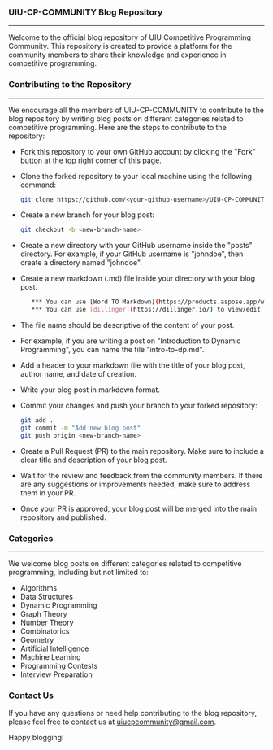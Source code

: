 ### UIU-CP-COMMUNITY Blog Repository
---

Welcome to the official blog repository of UIU Competitive Programming Community. This repository is created to provide a platform for the community members to share their knowledge and experience in competitive programming.

### Contributing to the Repository
---
We encourage all the members of UIU-CP-COMMUNITY to contribute to the blog repository by writing blog posts on different categories related to competitive programming. Here are the steps to contribute to the repository:

* Fork this repository to your own GitHub account by clicking the "Fork" button at the top right corner of this page.

* Clone the forked repository to your local machine using the following command:
    ```sh
    git clone https://github.com/<your-github-username>/UIU-CP-COMMUNITY-Blog.git
    ```
* Create a new branch for your blog post:
    ```sh
    git checkout -b <new-branch-name>
    ```
* Create a new directory with your GitHub username inside the "posts" directory. For example, if your GitHub username is "johndoe", then create a directory named "johndoe".

* Create a new markdown (.md) file inside your directory with your blog post.
    ```sh
       *** You can use [Word TO Markdown](https://products.aspose.app/words/conversion/word-to-md) to convert ms word files to .md
       *** You can use [dillinger](https://dillinger.io/) to view/edit the .md file [*** Recommended]
    ```

* The file name should be descriptive of the content of your post. 

* For example, if you are writing a post on "Introduction to Dynamic Programming", you can name the file "intro-to-dp.md".

* Add a header to your markdown file with the title of your blog post, author name, and date of creation.

* Write your blog post in markdown format.

* Commit your changes and push your branch to your forked repository:
    ```sh
    git add .
    git commit -m "Add new blog post"
    git push origin <new-branch-name>
    ```
* Create a Pull Request (PR) to the main repository. Make sure to include a clear title and description of your blog post.

* Wait for the review and feedback from the community members. If there are any suggestions or improvements needed, make sure to address them in your PR.

* Once your PR is approved, your blog post will be merged into the main repository and published.

### Categories
---
We welcome blog posts on different categories related to competitive programming, including but not limited to:

* Algorithms
* Data Structures
* Dynamic Programming
* Graph Theory
* Number Theory
* Combinatorics
* Geometry
* Artificial Intelligence
* Machine Learning
* Programming Contests
* Interview Preparation

### Contact Us
If you have any questions or need help contributing to the blog repository, please feel free to contact us at uiucpcommunity@gmail.com.

Happy blogging!
